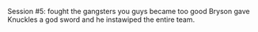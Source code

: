 Session #5:
fought the gangsters
you guys became too good
Bryson gave Knuckles a god sword and he instawiped the entire team.